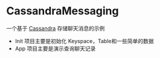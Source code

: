 # CassandraMessaging

一个基于 [Cassandra](https://cassandra.apache.org/) 存储聊天消息的示例

- Init 项目主要是初始化 Keyspace，Table和一些简单的数据
- App 项目主要是演示查询聊天记录